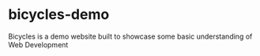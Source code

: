 # bicycles-demo
Bicycles is a demo website built to showcase some basic understanding of Web Development
